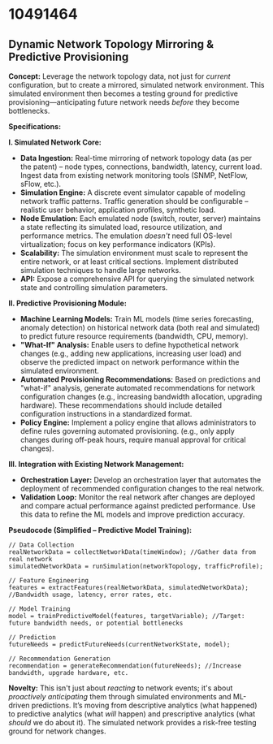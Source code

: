 # 10491464

## Dynamic Network Topology Mirroring & Predictive Provisioning

**Concept:** Leverage the network topology data, not just for *current* configuration, but to create a mirrored, simulated network environment. This simulated environment then becomes a testing ground for predictive provisioning—anticipating future network needs *before* they become bottlenecks.

**Specifications:**

**I. Simulated Network Core:**

*   **Data Ingestion:** Real-time mirroring of network topology data (as per the patent) – node types, connections, bandwidth, latency, current load.  Ingest data from existing network monitoring tools (SNMP, NetFlow, sFlow, etc.).
*   **Simulation Engine:**  A discrete event simulator capable of modeling network traffic patterns. Traffic generation should be configurable –  realistic user behavior, application profiles, synthetic load.
*   **Node Emulation:**  Each emulated node (switch, router, server) maintains a state reflecting its simulated load, resource utilization, and performance metrics. The emulation *doesn't* need full OS-level virtualization; focus on key performance indicators (KPIs).
*   **Scalability:**  The simulation environment must scale to represent the entire network, or at least critical sections. Implement distributed simulation techniques to handle large networks.
*   **API:** Expose a comprehensive API for querying the simulated network state and controlling simulation parameters.

**II. Predictive Provisioning Module:**

*   **Machine Learning Models:** Train ML models (time series forecasting, anomaly detection) on historical network data (both real and simulated) to predict future resource requirements (bandwidth, CPU, memory).
*   **"What-If" Analysis:** Enable users to define hypothetical network changes (e.g., adding new applications, increasing user load) and observe the predicted impact on network performance within the simulated environment.
*   **Automated Provisioning Recommendations:**  Based on predictions and "what-if" analysis, generate automated recommendations for network configuration changes (e.g., increasing bandwidth allocation, upgrading hardware).  These recommendations should include detailed configuration instructions in a standardized format.
*   **Policy Engine:** Implement a policy engine that allows administrators to define rules governing automated provisioning. (e.g., only apply changes during off-peak hours, require manual approval for critical changes).

**III. Integration with Existing Network Management:**

*   **Orchestration Layer:**  Develop an orchestration layer that automates the deployment of recommended configuration changes to the real network.
*   **Validation Loop:**  Monitor the real network after changes are deployed and compare actual performance against predicted performance. Use this data to refine the ML models and improve prediction accuracy.

**Pseudocode (Simplified – Predictive Model Training):**

```
// Data Collection
realNetworkData = collectNetworkData(timeWindow); //Gather data from real network
simulatedNetworkData = runSimulation(networkTopology, trafficProfile);

// Feature Engineering
features = extractFeatures(realNetworkData, simulatedNetworkData); //Bandwidth usage, latency, error rates, etc.

// Model Training
model = trainPredictiveModel(features, targetVariable); //Target: future bandwidth needs, or potential bottlenecks

// Prediction
futureNeeds = predictFutureNeeds(currentNetworkState, model);

// Recommendation Generation
recommendation = generateRecommendation(futureNeeds); //Increase bandwidth, upgrade hardware, etc.
```

**Novelty:**  This isn't just about *reacting* to network events; it's about *proactively anticipating* them through simulated environments and ML-driven predictions.  It’s moving from descriptive analytics (what happened) to predictive analytics (what *will* happen) and prescriptive analytics (what *should* we do about it).  The simulated network provides a risk-free testing ground for network changes.